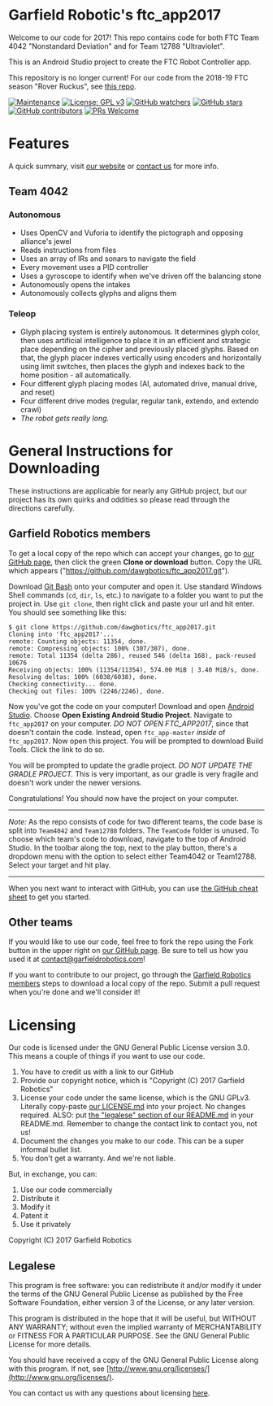 
# Garfield Robotic's ftc_app2017

Welcome to our code for 2017! This repo contains code for both FTC Team 4042 "Nonstandard Deviation" and for Team 12788 "Ultraviolet".

This is an Android Studio project to create the FTC Robot Controller app.

This repository is no longer current! For our code from the 2018-19 FTC season "Rover Ruckus", see [this repo](https://github.com/ghs-robotics/ftc_app2018).

[![Maintenance](https://img.shields.io/badge/Maintained%3F-no-red.svg)](https://github.com/ghs-robotics/ftc_app2017/graphs/commit-activity)
[![License: GPL v3](https://img.shields.io/badge/License-GPL%20v3-blue.svg)](https://www.gnu.org/licenses/gpl-3.0)
[![GitHub watchers](https://img.shields.io/github/watchers/ghs-robotics/ftc_app2017.svg?style=social&label=Watch&maxAge=2592000)](https://github.com/ghs-robotics/ftc_app2017/watchers) 
[![GitHub stars](https://img.shields.io/github/stars/ghs-robotics/ftc_app2017.svg?style=social&label=Star&maxAge=2592000)](https://github.com/ghs-robotics/ftc_app2017/stargazers)
[![GitHub contributors](https://img.shields.io/github/contributors/ghs-robotics/ftc_app2017.svg)](https://github.com/ghs-robotics/ftc_app2017/graphs/contributors)
[![PRs Welcome](https://img.shields.io/badge/PRs-closed-red.svg?style=rounded)](https://github.com/ghs-robotics/ftc_app2017/pulls)

# Features

A quick summary, visit [our website](http://garfieldrobotics.com/) or [contact us](mailto:contact@garfieldrobotics.com) for more info.

## Team 4042

### Autonomous

 - Uses OpenCV and Vuforia to identify the pictograph and opposing alliance's jewel
 - Reads instructions from files
 - Uses an array of IRs and sonars to navigate the field
 - Every movement uses a PID controller
 - Uses a gyroscope to identify when we've driven off the balancing stone
 - Autonomously opens the intakes
 - Autonomously collects glyphs and aligns them

### Teleop
- Glyph placing system is entirely autonomous. It determines glyph color, then uses artificial intelligence to place it in an efficient and strategic place depending on the cipher and previously placed glyphs. Based on that, the glyph placer indexes vertically using encoders and horizontally using limit switches, then places the glyph and indexes back to the home position - all automatically.
- Four different glyph placing modes (AI, automated drive, manual drive, and reset)
- Four different drive modes (regular, regular tank, extendo, and extendo crawl)
- _The robot gets really long._

# General Instructions for Downloading

These instructions are applicable for nearly any GitHub project, but our project has its own quirks and oddities so please read through the directions carefully.

## Garfield Robotics members

To get a local copy of the repo which can accept your changes, go to [our GitHub page](https://github.com/dawgbotics/ftc_app2017), then click the green **Clone or download** button. Copy the URL which appears ("https://github.com/dawgbotics/ftc_app2017.git").

Download [Git Bash](http://gitforwindows.org/) onto your computer and open it. Use standard Windows Shell commands (`cd`, `dir`, `ls`, etc.) to navigate to a folder you want to put the project in. Use `git clone`, then right click and paste your url and hit enter. You should see something like this:
```
$ git clone https://github.com/dawgbotics/ftc_app2017.git
Cloning into 'ftc_app2017'...
remote: Counting objects: 11354, done.
remote: Compressing objects: 100% (307/307), done.
remote: Total 11354 (delta 286), reused 546 (delta 168), pack-reused 10676
Receiving objects: 100% (11354/11354), 574.00 MiB | 3.40 MiB/s, done.
Resolving deltas: 100% (6038/6038), done.
Checking connectivity... done.
Checking out files: 100% (2246/2246), done.
```
Now you've got the code on your computer! Download and open [Android Studio](https://developer.android.com/studio/index.html). Choose **Open Existing Android Studio Project**. Navigate to `ftc_app2017` on your computer. _DO NOT OPEN FTC_APP2017_, since that doesn't contain the code. Instead, open `ftc_app-master` _inside_ of `ftc_app2017`. Now open this project. You will be prompted to download Build Tools. Click the link to do so.

You will be prompted to update the gradle project. _DO NOT UPDATE THE GRADLE PROJECT._ This is very important, as our gradle is very fragile and doesn't work under the newer versions.

Congratulations! You should now have the project on your computer.

***
_Note:_ As the repo consists of code for two different teams, the code base is split into `Team4042` and `Team12788` folders. The `TeamCode` folder is unused. To choose which team's code to download, navigate to the top of Android Studio. In the toolbar along the top, next to the play button, there's a dropdown menu with the option to select either Team4042 or Team12788. Select your target and hit play.

***

When you next want to interact with GitHub, you can use [the GitHub cheat sheet](https://drive.google.com/file/d/1HvLFKy5sd9aXeU-pLuVbgeNDCWMS_gs4/view?usp=sharing) to get you started.

## Other teams

If you would like to use our code, feel free to fork the repo using the Fork button in the upper right on [our GitHub page](https://github.com/dawgbotics/ftc_app2017). Be sure to tell us how you used it at [contact@garfieldrobotics.com](mailto:contact@garfieldrobotics.com)!

If you want to contribute to our project, go through the [Garfield Robotics members](#garfield-robotics-members) steps to download a local copy of the repo. Submit a pull request when you're done and we'll consider it!

# Licensing

Our code is licensed under the GNU General Public License version 3.0. This means a couple of things if you want to use our code. 
1. You have to credit us with a link to our GitHub
2. Provide our copyright notice, which is "Copyright (C) 2017 Garfield Robotics"
3. License your code under the same license, which is the GNU GPLv3. Literally copy-paste [our LICENSE.md](https://github.com/dawgbotics/ftc_app2017/blob/master/LICENSE.md) into your project. No changes required. ALSO: put [the "legalese" section of our README.md](https://github.com/dawgbotics/ftc_app2017/blob/master/README.md#legalese) in your README.md. Remember to change the contact link to contact you, not us!
4. Document the changes you make to our code. This can be a super informal bullet list.
5. You don't get a warranty. And we're not liable.

But, in exchange, you can:
1. Use our code commercially
2. Distribute it
3. Modify it
4. Patent it
5. Use it privately

Copyright (C) 2017 Garfield Robotics

## Legalese

This program is free software: you can redistribute it and/or modify it under the terms of the GNU General Public License as published by the Free Software Foundation, either version 3 of the License, or any later version.

This program is distributed in the hope that it will be useful, but WITHOUT ANY WARRANTY; without even the implied warranty of MERCHANTABILITY or FITNESS FOR A PARTICULAR PURPOSE.  See the GNU General Public License for more details.

You should have received a copy of the GNU General Public License along with this program.  If not, see [http://www.gnu.org/licenses/](http://www.gnu.org/licenses/).

You can contact us with any questions about licensing [here](mailto:contact@garfieldrobotics.com).
